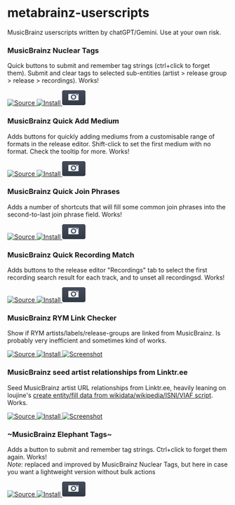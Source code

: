 # metabrainz-userscripts
MusicBrainz userscripts written by chatGPT/Gemini. Use at your own risk.

### <a name="musicbrainz_elephant_tags"></a> MusicBrainz Nuclear Tags

Quick buttons to submit and remember tag strings (ctrl+click to forget them). Submit and clear tags to selected sub-entities (artist > release group > release > recordings). Works!

<a href="https://github.com/Aerozol/metabrainz-userscripts/blob/main/MusicBrainz%20Nuclear%20Tags.user.js">
  <img src="https://github.com/jerone/UserScripts/blob/master/_resources/Source-button.png" alt="Source" title="Source"">
</a>

<a href="https://github.com/Aerozol/metabrainz-userscripts/raw/main/MusicBrainz%20Nuclear%20Tags.user.js">
  <img src="https://raw.github.com/jerone/UserScripts/master/_resources/Install-button.png" alt="Install" title="Install""> 
</a>

<a href="https://raw.githubusercontent.com/Aerozol/metabrainz-userscripts/refs/heads/main/screenshots/nuclear_tags.png" target="_blank">
  <img src="./screenshots/Screenshot-button.png" alt="Screenshot" title="Screenshot""> 
</a>

### <a name="musicbrainz_quick_add_medium"></a> MusicBrainz Quick Add Medium

Adds buttons for quickly adding mediums from a customisable range of formats in the release editor. Shift-click to set the first medium with no format. Check the tooltip for more. Works!

<a href="https://github.com/Aerozol/metabrainz-userscripts/blob/main/MusicBrainz%20Quick%20Add%20Medium.user.js">
  <img src="https://github.com/jerone/UserScripts/blob/master/_resources/Source-button.png" alt="Source" title="Source"">
</a>

<a href="https://github.com/Aerozol/metabrainz-userscripts/raw/main/MusicBrainz%20Quick%20Add%20Medium.user.js">
  <img src="https://raw.github.com/jerone/UserScripts/master/_resources/Install-button.png" alt="Install" title="Install""> 
</a>

<a href="https://raw.githubusercontent.com/Aerozol/metabrainz-userscripts/refs/heads/main/screenshots/quick_add_medium.png" target="_blank">
  <img src="./screenshots/Screenshot-button.png" alt="Screenshot" title="Screenshot""> 
</a>

### <a name="musicbrainz_quick_join_phrases"></a> MusicBrainz Quick Join Phrases

Adds a number of shortcuts that will fill some common join phrases into the second-to-last join phrase field. Works!

<a href="https://github.com/Aerozol/metabrainz-userscripts/blob/main/MusicBrainz%20Quick%20Join%20Phrases.user.js">
  <img src="https://github.com/jerone/UserScripts/blob/master/_resources/Source-button.png" alt="Source" title="Source"">
</a>

<a href="https://github.com/Aerozol/metabrainz-userscripts/raw/main/MusicBrainz%20Quick%20Join%20Phrases.user.js">
  <img src="https://raw.github.com/jerone/UserScripts/master/_resources/Install-button.png" alt="Install" title="Install""> 
</a>

<a href="https://raw.githubusercontent.com/Aerozol/metabrainz-userscripts/refs/heads/main/screenshots/quick_join_phrases.png" target="_blank">
  <img src="./screenshots/Screenshot-button.png" alt="Screenshot" title="Screenshot""> 
</a>

### <a name="musicbrainz_quick_recording_links"></a> MusicBrainz Quick Recording Match

Adds buttons to the release editor "Recordings" tab to select the first recording search result for each track, and to unset all recordingsd. Works!

<a href="https://github.com/Aerozol/metabrainz-userscripts/blob/main/MusicBrainz%20Quick%20Recording%20Match.user.js">
  <img src="https://github.com/jerone/UserScripts/blob/master/_resources/Source-button.png" alt="Source" title="Source"">
</a>

<a href="https://github.com/Aerozol/metabrainz-userscripts/raw/main/MusicBrainz%20Quick%20Recording%20Match.user.js">
  <img src="https://raw.github.com/jerone/UserScripts/master/_resources/Install-button.png" alt="Install" title="Install""> 
</a>

<a href="https://raw.githubusercontent.com/Aerozol/metabrainz-userscripts/refs/heads/main/screenshots/quick_recording_match.png" target="_blank">
  <img src="./screenshots/Screenshot-button.png" alt="Screenshot" title="Screenshot""> 
</a>

### <a name="musicbrainz_rym_link_checker"></a> MusicBrainz RYM Link Checker

Show if RYM artists/labels/release-groups are linked from MusicBrainz. Is probably very inefficient and sometimes kind of works.

<a href="https://github.com/Aerozol/metabrainz-userscripts/blob/main/MusicBrainz%20RYM%20Link%20Checker.user.js">
  <img src="https://github.com/jerone/UserScripts/blob/master/_resources/Source-button.png" alt="Source" title="Source""> 
</a>

<a href="https://github.com/Aerozol/metabrainz-userscripts/raw/main/MusicBrainz%20RYM%20Link%20Checker.user.js">
  <img src="https://raw.github.com/jerone/UserScripts/master/_resources/Install-button.png" alt="Install" title="Install"">
</a>

<a href="https://raw.githubusercontent.com/Aerozol/metabrainz-userscripts/refs/heads/main/screenshots/rym_link_checker.png" target="_blank">
  <img src="https://raw.githubusercontent.com/Aerozol/Dump/refs/heads/main/Screenshot-button.png" alt="Screenshot" title="Screenshot""> 
</a>

### <a name="musicbrainz_seed_artist_relationships_from_linktree"></a> MusicBrainz seed artist relationships from Linktr.ee

Seed MusicBrainz artist URL relationships from Linktr.ee, heavily leaning on loujine's [create entity/fill data from wikidata/wikipedia/ISNI/VIAF script](https://github.com/loujine/musicbrainz-scripts/blob/master/mb-edit-create_from_wikidata.user.js). Works.

<a href="https://github.com/Aerozol/metabrainz-userscripts/blob/main/MusicBrainz%20seed%20artist%20relationships%20from%20Linktr_ee.user.js">
  <img src="https://github.com/jerone/UserScripts/blob/master/_resources/Source-button.png" alt="Source" title="Source""> 
</a>

<a href="https://github.com/Aerozol/metabrainz-userscripts/raw/main/MusicBrainz%20seed%20artist%20relationships%20from%20Linktr_ee.user.js">
  <img src="https://raw.github.com/jerone/UserScripts/master/_resources/Install-button.png" alt="Install" title="Install"">
</a>

<a href="https://raw.githubusercontent.com/Aerozol/metabrainz-userscripts/refs/heads/main/screenshots/seed_relationships_from_linktree.png" target="_blank">
  <img src="https://raw.githubusercontent.com/Aerozol/Dump/refs/heads/main/Screenshot-button.png" alt="Screenshot" title="Screenshot""> 
</a>

### <a name="musicbrainz_elephant_tags"></a> ~MusicBrainz Elephant Tags~

Adds a button to submit and remember tag strings. Ctrl+click to forget them again. Works!  
*Note:* replaced and improved by MusicBrainz Nuclear Tags, but here in case you want a lightweight version without bulk actions

<a href="https://github.com/Aerozol/metabrainz-userscripts/blob/main/MusicBrainz%20Elephant%20Tags.user.js">
  <img src="https://github.com/jerone/UserScripts/blob/master/_resources/Source-button.png" alt="Source" title="Source"">
</a>

<a href="https://github.com/Aerozol/metabrainz-userscripts/raw/main/MusicBrainz%20Elephant%20Tags.user.js">
  <img src="https://raw.github.com/jerone/UserScripts/master/_resources/Install-button.png" alt="Install" title="Install""> 
</a>

<a href="https://raw.githubusercontent.com/Aerozol/metabrainz-userscripts/refs/heads/main/screenshots/elephant_tags.png" target="_blank">
  <img src="./screenshots/Screenshot-button.png" alt="Screenshot" title="Screenshot""> 
</a>
